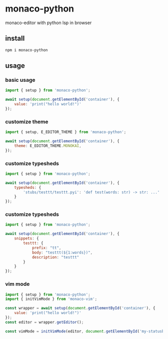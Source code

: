 # monaco-python

monaco-editor with python lsp in browser

## install
```bash
npm i monaco-python
```

## usage

### basic usage
```javascript
import { setup } from 'monaco-python';

await setup(document.getElementById('container'), {
	value: 'print("hello world!")'
});
```

### customize theme
```javascript
import { setup, E_EDITOR_THEME } from 'monaco-python';

await setup(document.getElementById('container'), {
	theme: E_EDITOR_THEME.MONOKAI,
});
```

### customize typesheds
```javascript
import { setup } from 'monaco-python';

await setup(document.getElementById('container'), {
	typesheds: {
		'stubs/testtt/testtt.pyi': 'def test(words: str) -> str: ...'
	}
});
```

### customize typesheds
```javascript
import { setup } from 'monaco-python';

await setup(document.getElementById('container'), {
	snippets: {
		testtt: {
			prefix: "tt",
			body: "testtt(${1:words})",
			description: "testtt"
		}
	}
});
```

### vim mode
```javascript
import { setup } from 'monaco-python';
import { initVimMode } from 'monaco-vim';

const wrapper = await setup(document.getElementById('container'), {
	value: 'print("hello world!")'
});
const editor = wrapper.getEditor();

const vimMode = initVimMode(editor, document.getElementById('my-statusbar'))
```